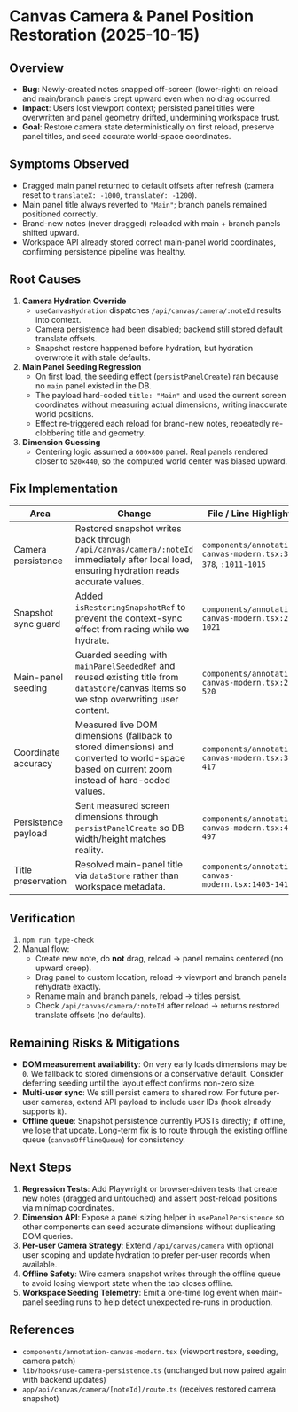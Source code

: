 # Canvas Camera & Panel Position Restoration (2025-10-15)

## Overview
- **Bug**: Newly-created notes snapped off-screen (lower-right) on reload and main/branch panels crept upward even when no drag occurred.
- **Impact**: Users lost viewport context; persisted panel titles were overwritten and panel geometry drifted, undermining workspace trust.
- **Goal**: Restore camera state deterministically on first reload, preserve panel titles, and seed accurate world-space coordinates.

## Symptoms Observed
- Dragged main panel returned to default offsets after refresh (camera reset to `translateX: -1000`, `translateY: -1200`).
- Main panel title always reverted to `"Main"`; branch panels remained positioned correctly.
- Brand-new notes (never dragged) reloaded with main + branch panels shifted upward.
- Workspace API already stored correct main-panel world coordinates, confirming persistence pipeline was healthy.

## Root Causes
1. **Camera Hydration Override**
   - `useCanvasHydration` dispatches `/api/canvas/camera/:noteId` results into context.
   - Camera persistence had been disabled; backend still stored default translate offsets.
   - Snapshot restore happened before hydration, but hydration overwrote it with stale defaults.
2. **Main Panel Seeding Regression**
   - On first load, the seeding effect (`persistPanelCreate`) ran because no `main` panel existed in the DB.
   - The payload hard-coded `title: "Main"` and used the current screen coordinates without measuring actual dimensions, writing inaccurate world positions.
   - Effect re-triggered each reload for brand-new notes, repeatedly re-clobbering title and geometry.
3. **Dimension Guessing**
   - Centering logic assumed a `600×800` panel. Real panels rendered closer to `520×440`, so the computed world center was biased upward.

## Fix Implementation
| Area | Change | File / Line Highlights |
| --- | --- | --- |
| Camera persistence | Restored snapshot writes back through `/api/canvas/camera/:noteId` immediately after local load, ensuring hydration reads accurate values. | `components/annotation-canvas-modern.tsx:365-378`, `:1011-1015` |
| Snapshot sync guard | Added `isRestoringSnapshotRef` to prevent the context-sync effect from racing while we hydrate. | `components/annotation-canvas-modern.tsx:235-1021` |
| Main-panel seeding | Guarded seeding with `mainPanelSeededRef` and reused existing title from `dataStore`/canvas items so we stop overwriting user content. | `components/annotation-canvas-modern.tsx:220-520` |
| Coordinate accuracy | Measured live DOM dimensions (fallback to stored dimensions) and converted to world-space based on current zoom instead of hard-coded values. | `components/annotation-canvas-modern.tsx:394-417` |
| Persistence payload | Sent measured screen dimensions through `persistPanelCreate` so DB width/height matches reality. | `components/annotation-canvas-modern.tsx:475-497` |
| Title preservation | Resolved main-panel title via `dataStore` rather than workspace metadata. | `components/annotation-canvas-modern.tsx:1403-1415` |

## Verification
1. `npm run type-check`
2. Manual flow:
   - Create new note, do **not** drag, reload → panel remains centered (no upward creep).
   - Drag panel to custom location, reload → viewport and branch panels rehydrate exactly.
   - Rename main and branch panels, reload → titles persist.
   - Check `/api/canvas/camera/:noteId` after reload → returns restored translate offsets (no defaults).

## Remaining Risks & Mitigations
- **DOM measurement availability**: On very early loads dimensions may be `0`. We fallback to stored dimensions or a conservative default. Consider deferring seeding until the layout effect confirms non-zero size.
- **Multi-user sync**: We still persist camera to shared row. For future per-user cameras, extend API payload to include user IDs (hook already supports it).
- **Offline queue**: Snapshot persistence currently POSTs directly; if offline, we lose that update. Long-term fix is to route through the existing offline queue (`canvasOfflineQueue`) for consistency.

## Next Steps
1. **Regression Tests**: Add Playwright or browser-driven tests that create new notes (dragged and untouched) and assert post-reload positions via minimap coordinates.
2. **Dimension API**: Expose a panel sizing helper in `usePanelPersistence` so other components can seed accurate dimensions without duplicating DOM queries.
3. **Per-user Camera Strategy**: Extend `/api/canvas/camera` with optional user scoping and update hydration to prefer per-user records when available.
4. **Offline Safety**: Wire camera snapshot writes through the offline queue to avoid losing viewport state when the tab closes offline.
5. **Workspace Seeding Telemetry**: Emit a one-time log event when main-panel seeding runs to help detect unexpected re-runs in production.

## References
- `components/annotation-canvas-modern.tsx` (viewport restore, seeding, camera patch)
- `lib/hooks/use-camera-persistence.ts` (unchanged but now paired again with backend updates)
- `app/api/canvas/camera/[noteId]/route.ts` (receives restored camera snapshot)
